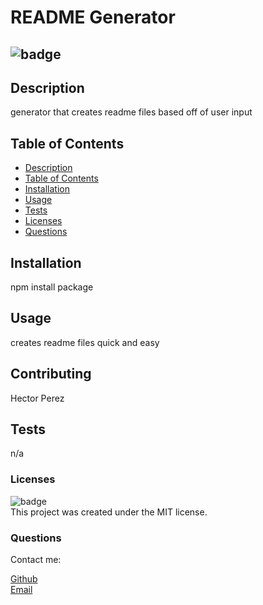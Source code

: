 # README Generator

       
        
##          ![badge](https://img.shields.io/badge/license-MIT-brightgreen)



## Description
generator that creates readme files based off of user input
        
## Table of Contents
* [Description](#Description) <br>
* [Table of Contents](#Table-of-Contents) <br>
* [Installation](#Installation) <br>
* [Usage](#Usage) <br>
* [Tests](#Tests) <br>
* [Licenses](#Licenses) <br>
* [Questions](#Questions) 

## Installation
npm install package

## Usage
creates readme files quick and easy

## Contributing
Hector Perez

## Tests
n/a

### Licenses
![badge](https://img.shields.io/badge/license-MIT-brightgreen) <br>
This project was created under the MIT license.

### Questions
Contact me:

[Github](https://www.github.com/hpere102) <br>
[Email](mailto:hpere102@fiu.edu)
        
        
        